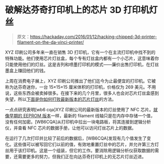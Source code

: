 # 破解达芬奇打印机上的芯片 3D 打印机灯丝

> 原文：<https://hackaday.com/2016/01/12/hacking-chipped-3d-printer-filament-on-the-da-vinci-printer/>

XYZ 印刷公司多年来一直在销售 3D 打印机，它有一个在主流打印机中找不到的特殊功能。他们使用芯片灯丝盒，每个专有灯丝盒内都有一个小芯片，这意味着你只能使用他们的灯丝。这是吉列和喷墨打印机的模式——廉价出售打印机，在灯丝墨盒上赚回他们的钱。

上周在消费电子展上，XYZ 印刷公司推出了他们迄今为止最便宜的打印机。它被称为达芬奇迷你，一台 15×15×15 厘米体积的打印机，价格仅为 269 美元。不用说，这些东西会被卖掉很多。在接下来的几个月里，很多人也会对芯片灯丝盒感到失望，所以[下面是你如何打败最新版本的芯片灯丝](http://www.wb6cqa.com/2016/01/hacking-xyz-davinci-jr.html)的方法。

一点点研究表明[wb6 cqa]XYZ 印刷公司的最新版本的灯丝使用了 NFC 芯片。[就像早期的 EEPROM 版本](http://hackaday.com/2014/04/10/resetting-drm-on-3d-printer-filament/)一样，最新的 filament 线轴只是在内存中存储一个值，没有任何加密。[WB6CQA]从打印机中拉出一块电路板，将其连接到逻辑分析仪，并查看 NFC 芯片的数据手册，让他可以访问灯丝芯片上的数据。

在运行了几次打印并比较了前后的数据后，[WB6CQA]发现有几个值发生了变化。这些值可以被写回它们以前的值，有效地重置灯丝中的芯片，并允许第三方灯丝用于该打印机。这是一个组装，但它的工作。要消除用逻辑分析仪获取数据的需要，还需要更多的努力，但我们正在向达芬奇打印机上的无芯片灯丝迈进。